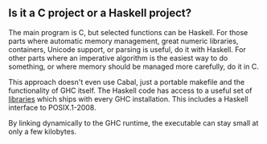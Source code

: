 ## Is it a C project or a Haskell project?

The main program is C, but selected functions can be Haskell. For those
parts where automatic memory management, great numeric libraries,
containers, Unicode support, or parsing is useful, do it with
Haskell. For other parts where an imperative algorithm is the easiest
way to do something, or where memory should be managed more carefully,
do it in C.

This approach doesn't even use Cabal, just a portable makefile and the
functionality of GHC itself. The Haskell code has access to a useful set of
[libraries](https://downloads.haskell.org/~ghc/latest/docs/html/libraries/index.html)
which ships with every GHC installation. This includes a Haskell
interface to POSIX.1-2008.

By linking dynamically to the GHC runtime, the executable can stay
small at only a few kilobytes.
